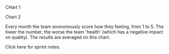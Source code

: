 CHart 1

<script> var chart = c3.generate({ 
axis: { x: { label: 'Sprint' }, y: { label: 'Work' } },

data: { x: 'x', columns: [ ['x', 1, 2, 3, 4, 5, 6, 7, 8, 9, 10, 11], ['done', 6, 13, 18, 24, 31, 40, 48, 0, 0, 0, 0], ['to do', 94, 87, 82, 76, 69, 60, 52,0 ,0 , 0, 0], ['required', 9, 18, 27, 36, 45, 55, 64, 73, 82, 91, 100], ],

type: 'bar', types: { required: 'line', },

groups: [ ['to do','done'] ] },

legend: { position: 'right' },

bindto: '#chart1'

}); </script>

Chart 2

<script> var chart = c3.generate({ 
axis: { x: { type: 'timeseries', tick: { format: '%m-%Y' } } },

data: { x: 'x', columns: [ ['x', '2017-07-07', '2017-08-07', '2017-09-12', '2017-10-12'], ['data1', 2.8, 3.3,4.0,4.3], ['data2', 2.8, 4.0,3.7,4.3], ['data3', 3.2, 3.5,3.7,4.8], ['data4', 3.2, 3.8,4.0,4.5], ['data5', 3.0, 4.5,4.0,4.8], ['data6', 3.0, 3.8,4.0,3.0], ['data7', 3.4, 2.8,3.0,3.5], ['data8', 3.4, 3.5,4.3,3.5], ['data9', 2.6, 3.5,3.3,4.5], ['data10', 4.0, 4.0,4.0,4.0], ['data11', 3.2, 3.8,4.0,3.5], ['data12', 3.6, 3.0,4.0,5.0] ],

names: { data1: 'I am not happy with my working environment', data2: 'I dont know whats going on', data3: 'I dont feel I can raise anything with the whole team', data4: 'I dont feel my voice is being heard', data5: 'I dont feel my work contributes to the goal', data6: 'I dont feel supported by my team', data7: 'I dont get enough time to tackle technical debt', data8: 'I dont get time to improve my skills/knowledge', data9: 'I dont know what work is next', data10:'I dont understand the work that I am doing', data11:'I feel like I am working on my own', data12:'I feel like work is being pushed on me' },

types: { data1: 'area-spline', data2: 'area-spline', data3: 'area-spline', data4: 'area-spline', data5: 'area-spline', data6: 'area-spline', data7: 'area-spline', data8: 'area-spline', data9: 'area-spline', data10: 'area-spline', data11: 'area-spline', data12: 'area-spline' },

groups: [['data1', 'data2', 'data3', 'data4', 'data5', 'data6', 'data7', 'data8', 'data9','data10','data11','data12']] },

legend: { position: 'right' },

bindto: '#chart2'

}); </script> Every month the team anonomously score how they feeling, from 1 to 5. The lower the number, the worse the team 'health' (which has a negative impact on quality). The results are averaged on this chart.

Click here for sprint notes.


